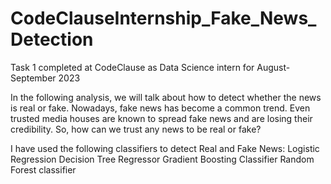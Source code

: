 # CodeClauseInternship_Fake_News_Detection
Task 1 completed at CodeClause as Data Science intern for August-September 2023

In the following analysis, we will talk about how to detect whether the news is real or fake. Nowadays, fake news has become a common trend. Even trusted media houses are known to spread fake news and are losing their credibility. So, how can we trust any news to be real or fake? 

I have used the following classifiers to detect Real and Fake News:
Logistic Regression
Decision Tree Regressor
Gradient Boosting Classifier
Random Forest classifier 
